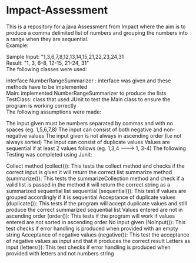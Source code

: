 # Impact-Assessment

This is a repository for a java Assessment from Impact where the aim is to produce a comma delimited list of numbers and grouping the numbers into a range when they are sequential. <br />Example: <br />

Sample Input: "1,3,6,7,8,12,13,14,15,21,22,23,24,31 <br />
Result: "1, 3, 6-8, 12-15, 21-24, 31" <br />
The following classes were used: <br />

interface NumberRangeSummarizer : interface was given and these methods have to be implemented<br />
Main: implemented NumberRangeSummarizer to produce the lists <br />
TestClass: class that used JUnit to test the Main class to ensure the program is working correctly <br />
The following assumptions were made: <br />

The input given must be numbers separated by commas and with no spaces (eg. 1,5,6,7,8)
The input can consist of both negative and non-negative values
The input given is not always in ascending order (i.e not always sorted)
The input can consist of duplicate values
Values are sequential if at least 2 values follows (eg. 1,3,4 ---> 1, 3-4)
The following Testing was completed using Junit:

Collect method (collect()): This tests the collect method and checks if the correct input is given it will return the correct list
summarize method (summarize()): This tests the summarizeCollection method and check if a valid list is passed in the method it will return the correct string as a summarized sequential list
sequential (sequential()): This test if values are grouped accordingly if it is sequential
Acceptance of duplicate values (duplicate()): This tests if the program will accept duplicate values and still produce the correct summarized sequential list
Values entered are not in ascending order (order()): This tests if the program will work if values entered are not sorted in ascending order
No input given (NoInput()): This test checks if error handling is produced when provided with an empty string
Acceptance of negative values (negative()): This test the acceptance of negative values as input and that it produces the correct result
Letters as input (letters()): This test checks if error handling is produced when provided with letters and not numbers string
